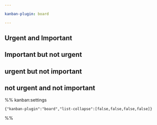 ```yaml
---

kanban-plugin: board

---
```


## Urgent and Important



## Important but not urgent



## urgent but not important



## not urgent and not important





%% kanban:settings
```
{"kanban-plugin":"board","list-collapse":[false,false,false,false]}
```
%%